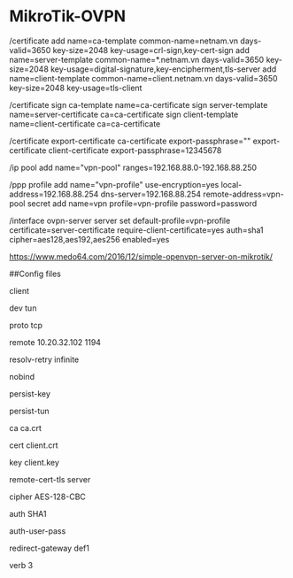 # MikroTik-OVPN

/certificate
add name=ca-template common-name=netnam.vn days-valid=3650 key-size=2048 key-usage=crl-sign,key-cert-sign
add name=server-template common-name=*.netnam.vn days-valid=3650 key-size=2048 key-usage=digital-signature,key-encipherment,tls-server
add name=client-template common-name=client.netnam.vn days-valid=3650 key-size=2048 key-usage=tls-client

/certificate
sign ca-template name=ca-certificate
sign server-template name=server-certificate ca=ca-certificate
sign client-template name=client-certificate ca=ca-certificate


/certificate
export-certificate ca-certificate export-passphrase=""
export-certificate client-certificate export-passphrase=12345678

/ip
pool add name="vpn-pool" ranges=192.168.88.0-192.168.88.250

/ppp
profile add name="vpn-profile" use-encryption=yes local-address=192.168.88.254 dns-server=192.168.88.254 remote-address=vpn-pool
secret add name=vpn profile=vpn-profile password=password

/interface ovpn-server server
set default-profile=vpn-profile certificate=server-certificate require-client-certificate=yes auth=sha1 cipher=aes128,aes192,aes256 enabled=yes

https://www.medo64.com/2016/12/simple-openvpn-server-on-mikrotik/

##Config files

client

dev tun

proto tcp

remote 10.20.32.102 1194

resolv-retry infinite

nobind

persist-key

persist-tun

ca ca.crt

cert client.crt

key client.key

remote-cert-tls server

cipher AES-128-CBC

auth SHA1

auth-user-pass

redirect-gateway def1

verb 3
